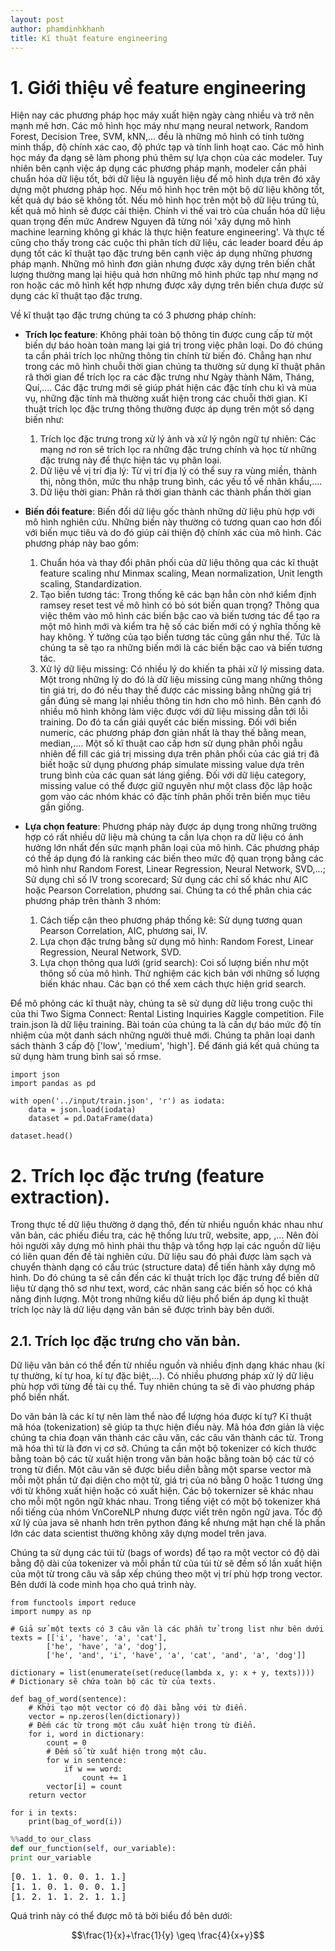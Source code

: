 ```yaml
---
layout: post
author: phamdinhkhanh
title: Kĩ thuật feature engineering
---
```


# 1. Giới thiệu về feature engineering
Hiện nay các phương pháp học máy xuất hiện ngày càng nhiều và trở nên mạnh mẽ hơn. Các mô hình học máy như mạng neural network, Random Forest, Decision Tree, SVM, kNN,... đều là những mô hình có tính tường minh thấp, độ chính xác cao, độ phức tạp và tính linh hoạt cao. Các mô hình học máy đa dạng sẽ làm phong phú thêm sự lựa chọn của các modeler. Tuy nhiên bên cạnh việc áp dụng các phương pháp mạnh, modeler cần phải chuẩn hóa dữ liệu tốt, bởi dữ liệu là nguyên liệu để mô hình dựa trên đó xây dựng một phương pháp học. Nếu mô hình học trên một bộ dữ liệu không tốt, kết quả dự báo sẽ không tốt. Nếu mô hình học trên một bộ dữ liệu trúng tủ, kết quả mô hình sẽ được cải thiện. Chính vì thế vai trò của chuẩn hóa dữ liệu quan trọng đến mức Andrew Nguyen đã từng nói 'xây dựng mô hình machine learning không gì khác là thực hiện feature engineering'. Và thực tế cũng cho thấy trong các cuộc thi phân tích dữ liệu, các leader board đều áp dụng tốt các kĩ thuật tạo đặc trưng bên cạnh việc áp dụng những phương pháp mạnh. Những mô hình đơn giản nhưng được xây dựng trên biến chất lượng thường mang lại hiệu quả hơn những mô hình phức tạp như mạng nơ ron hoặc các mô hình kết hợp nhưng được xây dựng trên biến chưa được sử dụng các kĩ thuật tạo đặc trưng.

Về kĩ thuật tạo đặc trưng chúng ta có 3 phương pháp chính:

* **Trích lọc feature**: Không phải toàn bộ thông tin được cung cấp từ một biến dự báo hoàn toàn mang lại giá trị trong việc phân loại. Do đó chúng ta cần phải trích lọc những thông tin chính từ biến đó. Chẳng hạn như trong các mô hình chuỗi thời gian chúng ta thường sử dụng kĩ thuật phân rã thời gian để trích lọc ra các đặc trưng như Ngày thành Năm, Tháng, Quí,.... Các đặc trưng mới sẽ giúp phát hiện các đặc tính chu kì và mùa vụ, những đặc tính mà thường xuất hiện trong các chuỗi thời gian. Kĩ thuật trích lọc đặc trưng thông thường được áp dụng trên một số dạng biến như:

	1. Trích lọc đặc trưng trong xử lý ảnh và xử lý ngôn ngữ tự nhiên: Các mạng nơ ron sẽ trích lọc ra những đặc trưng chính và học từ những đặc trưng này để thực hiện tác vụ phân loại.
	2. Dữ liệu về vị trí địa lý: Từ vị trí địa lý có thể suy ra vùng miền, thành thị, nông thôn, mức thu nhập trung bình, các yếu tố về nhân khẩu,....
	3. Dữ liệu thời gian: Phân rã thời gian thành các thành phần thời gian

* **Biến đổi feature**: Biến đổi dữ liệu gốc thành những dữ liệu phù hợp với mô hình nghiên cứu. Những biến này thường có tương quan cao hơn đối với biến mục tiêu và do đó giúp cải thiện độ chính xác của mô hình. Các phương pháp này bao gồm:

	1. Chuẩn hóa và thay đổi phân phối của dữ liệu thông qua các kĩ thuật feature scaling như Minmax scaling, Mean normalization, Unit length scaling, Standardization.
	2. Tạo biến tương tác: Trong thống kê các bạn hẳn còn nhớ kiểm định ramsey reset test về mô hình có bỏ sót biến quan trọng? Thông qua việc thêm vào mô hình các biến bậc cao và biến tương tác để tạo ra một mô hình mới và kiểm tra hệ số các biến mới có ý nghĩa thống kê hay không. Ý tưởng của tạo biến tương tác cũng gần như thế. Tức là chúng ta sẽ tạo ra những biến mới là các biến bậc cao và biến tương tác.
	3. Xử lý dữ liệu missing: Có nhiều lý do khiến ta phải xử lý missing data. Một trong những lý do đó là dữ liệu missing cũng mang những thông tin giá trị, do đó nếu thay thế được các missing bằng những giá trị gần đúng sẽ mang lại nhiều thông tin hơn cho mô hình. Bên cạnh đó nhiều mô hình không làm việc được với dữ liệu missing dẫn tới lỗi training. Do đó ta cần giải quyết các biến missing. Đối với biến numeric, các phương pháp đơn giản nhất là thay thế bằng mean, median,.... Một số kĩ thuật cao cấp hơn sử dụng phân phối ngẫu nhiên để fill các giá trị missing dựa trên phân phối của các giá trị đã biết hoặc sử dụng phương pháp simulate missing value dựa trên trung bình của các quan sát láng giềng. Đối với dữ liệu category, missing value có thể được giữ nguyên như một class độc lập hoặc gom vào các nhóm khác có đặc tính phân phối trên biến mục tiêu gần giống.
	
* **Lựa chọn feature**: Phương pháp này được áp dụng trong những trường hợp có rất nhiều dữ liệu mà chúng ta cần lựa chọn ra dữ liệu có ảnh hưởng lớn nhất đến sức mạnh phân loại của mô hình. Các phương pháp có thể áp dụng đó là ranking các biến theo mức độ quan trọng bằng các mô hình như Random Forest, Linear Regression, Neural Network, SVD,...; Sử dụng chỉ số IV trong scorecard; Sử dụng các chỉ số khác như AIC hoặc Pearson Correlation, phương sai. Chúng ta có thể phân chia các phương pháp trên thành 3 nhóm:	

	1. Cách tiếp cận theo phương pháp thống kê: Sử dụng tương quan Pearson Correlation, AIC, phương sai, IV.
	2. Lựa chọn đặc trưng bằng sử dụng mô hình: Random Forest, Linear Regression, Neural Network, SVD.
	3. Lựa chọn thông qua lưới (grid search): Coi số lượng biến như một thông số của mô hình. Thử nghiệm các kịch bản với những số lượng biến khác nhau. Các bạn có thể xem cách thực hiện grid search.

Để mô phỏng các kĩ thuật này, chúng ta sẽ sử dụng dữ liệu trong cuộc thi của thi Two Sigma Connect: Rental Listing Inquiries Kaggle competition. File train.json là dữ liệu training. Bài toán của chúng ta là cần dự báo mức độ tín nhiệm của một danh sách những người thuê mới. Chúng ta phân loại danh sách thành 3 cấp độ ['low', 'medium', 'high']. Để đánh giá kết quả chúng ta sử dụng hàm trung bình sai số rmse.

```{python}
import json
import pandas as pd

with open('../input/train.json', 'r') as iodata:
    data = json.load(iodata)
    dataset = pd.DataFrame(data)
    
dataset.head()
```

# 2. Trích lọc đặc trưng (feature extraction).
Trong thực tế dữ liệu thường ở dạng thô, đến từ nhiều nguồn khác nhau như văn bản, các phiếu điều tra, các hệ thống lưu trữ, website, app, ,... Nên đòi hỏi người xây dựng mô hình phải thu thập và tổng hợp lại các nguồn dữ liệu có liên quan đến đề tài nghiên cứu. Dữ liệu sau đó phải được làm sạch và chuyển thành dạng có cấu trúc (structure data) để tiến hành xây dựng mô hình. Do đó chúng ta sẽ cần đến các kĩ thuật trích lọc đặc trưng để biến dữ liệu từ dạng thô sơ như text, word, các nhãn sang các biến số học có khả năng định lượng. Một trong những kiểu dữ liệu phổ biến áp dụng kĩ thuật trích lọc này là dữ liệu dạng văn bản sẽ được trình bày bên dưới.

## 2.1. Trích lọc đặc trưng cho văn bản.
Dữ liệu văn bản có thể đến từ nhiều nguồn và nhiều định dạng khác nhau (kí tự thường, kí tự hoa, kí tự đặc biệt,...). Có nhiều phương pháp xử lý dữ liệu phù hợp với từng đề tài cụ thể. Tuy nhiên chúng ta sẽ đi vào phương pháp phổ biến nhất.

Do văn bản là các kí tự nên làm thể nào để lượng hóa được kí tự? Kĩ thuật mã hóa (tokenization) sẽ giúp ta thực hiện điều này. Mã hóa đơn giản là việc chúng ta chia đoạn văn thành các câu văn, các câu văn thành các từ. Trong mã hóa thì từ là đơn vị cơ sở. Chúng ta cần một bộ tokenizer có kích thước bằng toàn bộ các từ xuất hiện trong văn bản hoặc bằng toàn bộ các từ có trong từ điển. Một câu văn sẽ được biểu diễn bằng một sparse vector mà mỗi một phần tử đại diện cho một từ, giá trị của nó bằng 0 hoặc 1 tương ứng với từ không xuất hiện hoặc có xuất hiện. Các bộ tokernizer sẽ khác nhau cho mỗi một ngôn ngữ khác nhau. Trong tiếng việt có một bộ tokenizer khá nổi tiếng của nhóm VnCoreNLP nhưng được viết trên ngôn ngữ java. Tốc độ xử lý của java sẽ nhanh hơn trên python đáng kể nhưng mặt hạn chế là phần lớn các data scientist thường không xây dựng model trên java.

Chúng ta sử dụng các túi từ (bags of words) để tạo ra một vector có độ dài bằng độ dài của tokenizer và mỗi phần tử của túi từ sẽ đếm số lần xuất hiện của một từ trong câu và sắp xếp chúng theo một vị trí phù hợp trong vector. Bên dưới là code minh họa cho quá trình này.

```{python}
from functools import reduce
import numpy as np

# Giả sử một texts có 3 câu văn là các phần tử trong list như bên dưới
texts = [['i', 'have', 'a', 'cat'], 
        ['he', 'have', 'a', 'dog'], 
        ['he', 'and', 'i', 'have', 'a', 'cat', 'and', 'a', 'dog']]

dictionary = list(enumerate(set(reduce(lambda x, y: x + y, texts))))
# Dictionary sẽ chứa toàn bộ các từ của texts.

def bag_of_word(sentence):
    # Khởi tạo một vector có độ dài bằng với từ điển.
    vector = np.zeros(len(dictionary))
    # Đếm các từ trong một câu xuất hiện trong từ điển.
    for i, word in dictionary:
        count = 0
        # Đếm số từ xuất hiện trong một câu.
        for w in sentence:
            if w == word:
                count += 1
        vector[i] = count
    return vector
            
for i in texts:
    print(bag_of_word(i))
```
```python
%%add_to our_class
def our_function(self, our_variable):
print our_variable
```

<div class="output_subarea output_stream output_stdout output_text">
<pre>[0. 1. 1. 0. 0. 1. 1.]
[1. 1. 0. 1. 0. 0. 1.]
[1. 2. 1. 1. 2. 1. 1.]
</pre>
</div>


Quá trình này có thể được mô tả bởi biểu đồ bên dưới:



$$\frac{1}{x}+\frac{1}{y} \geq \frac{4}{x+y}$$